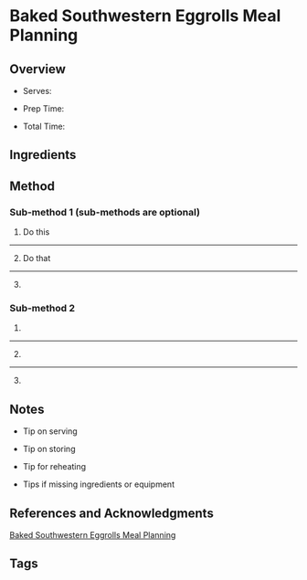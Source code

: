 # Baked Southwestern Eggrolls Meal Planning

## Overview

- Serves:

- Prep Time:

- Total Time:

## Ingredients



## Method

### Sub-method 1 (sub-methods are optional)

1. Do this
---
2. Do that
---
3.

### Sub-method 2

1.
---
2.
---
3.

## Notes

- Tip on serving

- Tip on storing

- Tip for reheating

- Tips if missing ingredients or equipment

## References and Acknowledgments

[Baked Southwestern Eggrolls Meal Planning](http://www.nutritiouseats.com/baked-southwestern-eggrolls-meal-planning/)

## Tags


